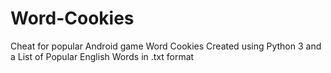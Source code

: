 # Word-Cookies
Cheat for popular Android game Word Cookies
Created using Python 3 and a List of Popular English Words in .txt format
